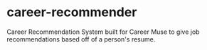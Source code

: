 # career-recommender
Career Recommendation System built for Career Muse to give job recommendations based off of a person's resume.
